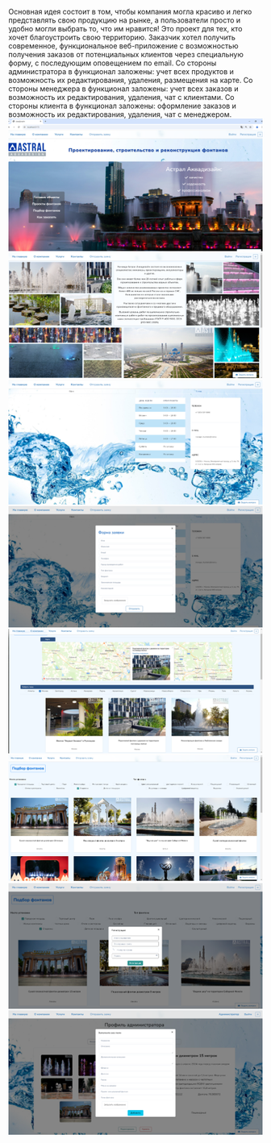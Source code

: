Основная идея
состоит в том, чтобы компания могла красиво и легко представлять свою продукцию на рынке, а пользователи просто и удобно могли выбрать то, что им нравится!
Это проект для тех, кто хочет благоустроить свою территорию.
Заказчик хотел получить современное, функциональное веб-приложение с возможностью получения заказов от потенциальных клиентов через специальную форму, с последующим оповещением по email. Со стороны администратора в функционал заложены: учет всех продуктов и возможность их редактирования, удаления, размещения  на карте. Со стороны менеджера в функционал заложены: учет всех заказов и возможность их редактирования, удаления, чат с клиентами. Со стороны клиента в функционал заложены: оформление заказов и возможность их редактирования, удаления, чат с менеджером.
![Иллюстрация к проекту](https://github.com/valiahra/Project-AquaDesign/raw/main/img/read1.png)
![Иллюстрация к проекту](https://github.com/valiahra/Project-AquaDesign/raw/main/img/read2.png)
![Иллюстрация к проекту](https://github.com/valiahra/Project-AquaDesign/raw/main/img/read3.png)
![Иллюстрация к проекту](https://github.com/valiahra/Project-AquaDesign/raw/main/img/read4.png)
![Иллюстрация к проекту](https://github.com/valiahra/Project-AquaDesign/raw/main/img/read5.png)
![Иллюстрация к проекту](https://github.com/valiahra/Project-AquaDesign/raw/main/img/read6.png)
![Иллюстрация к проекту](https://github.com/valiahra/Project-AquaDesign/raw/main/img/read7.png)
![Иллюстрация к проекту](https://github.com/valiahra/Project-AquaDesign/raw/main/img/read8.png)
